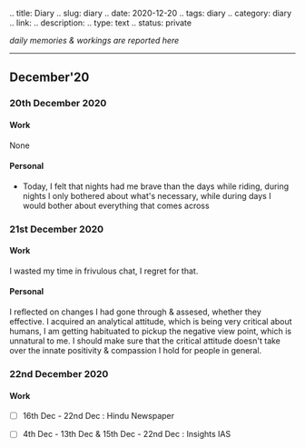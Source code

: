 .. title: Diary
.. slug: diary
.. date: 2020-12-20 
.. tags: diary
.. category: diary
.. link: 
.. description: 
.. type: text
.. status: private

*daily memories & workings are reported here*
<!-- TEASER_END -->

---

## December'20
### 20th December 2020
#### Work 
None
#### Personal
- Today, I felt that nights had me brave than the days while riding, during nights I only bothered about what's necessary, while during days I would bother about everything that comes across

### 21st December 2020
#### Work
I wasted my time in frivulous chat, I regret for that.
#### Personal
I reflected on changes I had gone through & assesed, whether they effective. I acquired an analytical attitude, which is being very critical about humans, I am getting habituated to pickup the negative view point, which is unnatural to me. I should make sure that the critical attitude doesn't take over the innate positivity & compassion I hold for people in general.

### 22nd December 2020
#### Work
- [ ] 16th Dec - 22nd Dec : Hindu Newspaper
- [ ] 4th Dec - 13th Dec & 15th Dec - 22nd Dec : Insights IAS

